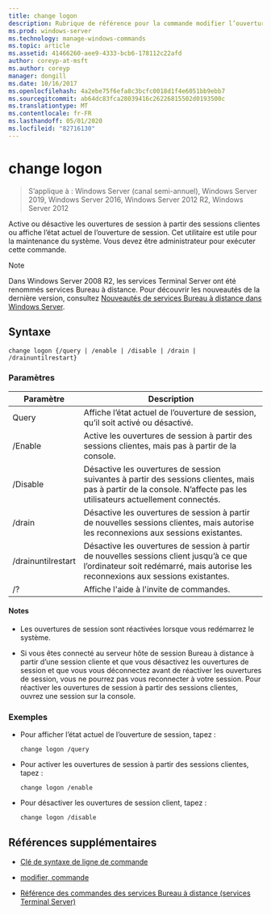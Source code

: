 ```yaml
---
title: change logon
description: Rubrique de référence pour la commande modifier l’ouverture de session, qui active ou désactive les ouvertures de session à partir des sessions clientes ou affiche l’état actuel de l’ouverture de session.
ms.prod: windows-server
ms.technology: manage-windows-commands
ms.topic: article
ms.assetid: 41466260-aee9-4333-bcb6-178112c22afd
author: coreyp-at-msft
ms.author: coreyp
manager: dongill
ms.date: 10/16/2017
ms.openlocfilehash: 4a2ebe75f6efa8c3bcfc0018d1f4e6051bb9ebb7
ms.sourcegitcommit: ab64dc83fca28039416c26226815502d0193500c
ms.translationtype: MT
ms.contentlocale: fr-FR
ms.lasthandoff: 05/01/2020
ms.locfileid: "82716130"
---
```

# <a name="change-logon"></a>change logon

> S’applique à : Windows Server (canal semi-annuel), Windows Server 2019, Windows Server 2016, Windows Server 2012 R2, Windows Server 2012

Active ou désactive les ouvertures de session à partir des sessions clientes ou affiche l’état actuel de l’ouverture de session. Cet utilitaire est utile pour la maintenance du système. Vous devez être administrateur pour exécuter cette commande.

> [!NOTE]
> Dans Windows Server 2008 R2, les services Terminal Server ont été renommés services Bureau à distance. Pour découvrir les nouveautés de la dernière version, consultez [Nouveautés de services Bureau à distance dans Windows Server](https://docs.microsoft.com/previous-versions/windows/it-pro/windows-server-2012-R2-and-2012/dn283323(v=ws.11)).

## <a name="syntax"></a>Syntaxe

```
change logon {/query | /enable | /disable | /drain | /drainuntilrestart}
```

### <a name="parameters"></a>Paramètres

| Paramètre | Description |
| --------- | ----------- |
| Query | Affiche l’état actuel de l’ouverture de session, qu’il soit activé ou désactivé. |
| /Enable | Active les ouvertures de session à partir des sessions clientes, mais pas à partir de la console. |
| /Disable | Désactive les ouvertures de session suivantes à partir des sessions clientes, mais pas à partir de la console. N’affecte pas les utilisateurs actuellement connectés. |
| /drain | Désactive les ouvertures de session à partir de nouvelles sessions clientes, mais autorise les reconnexions aux sessions existantes. |
| /drainuntilrestart | Désactive les ouvertures de session à partir de nouvelles sessions client jusqu’à ce que l’ordinateur soit redémarré, mais autorise les reconnexions aux sessions existantes. |
| /? | Affiche l'aide à l'invite de commandes. |

#### <a name="remarks"></a>Notes 

- Les ouvertures de session sont réactivées lorsque vous redémarrez le système.

- Si vous êtes connecté au serveur hôte de session Bureau à distance à partir d’une session cliente et que vous désactivez les ouvertures de session et que vous vous déconnectez avant de réactiver les ouvertures de session, vous ne pourrez pas vous reconnecter à votre session. Pour réactiver les ouvertures de session à partir des sessions clientes, ouvrez une session sur la console.

### <a name="examples"></a>Exemples

- Pour afficher l’état actuel de l’ouverture de session, tapez :
  
  ```
  change logon /query
  ```

- Pour activer les ouvertures de session à partir des sessions clientes, tapez :

  ```
  change logon /enable
  ```

- Pour désactiver les ouvertures de session client, tapez :

  ```
  change logon /disable
  ```
  
## <a name="additional-references"></a>Références supplémentaires

- [Clé de syntaxe de ligne de commande](command-line-syntax-key.md)

- [modifier, commande](change.md)

- [Référence des commandes des services Bureau à distance (services Terminal Server)](remote-desktop-services-terminal-services-command-reference.md)
